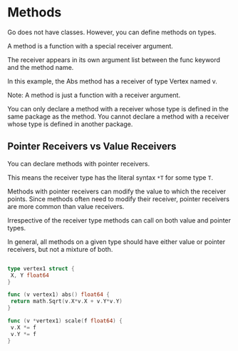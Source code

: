 # Methods

Go does not have classes. However, you can define methods on types.

A method is a function with a special receiver argument.

The receiver appears in its own argument list between the func
keyword and the method name.

In this example, the Abs method has a receiver of type Vertex named v.

Note: A method is just a function with a receiver argument.

You can only declare a method with a receiver whose type is defined in the
same package as the method. You cannot declare a method with a receiver
whose type is defined in another package.

## Pointer Receivers vs Value Receivers

You can declare methods with pointer receivers.

This means the receiver type has the literal syntax `*T` for some type `T`.

Methods with pointer receivers can modify the value to which the
receiver points. Since methods often need to modify their receiver,
pointer receivers are more common than value receivers.

Irrespective of the receiver type methods can call on both
value and pointer types.

In general, all methods on a given type should have either value
or pointer receivers, but not a mixture of both.

```go

type vertex1 struct {
 X, Y float64
}

func (v vertex1) abs() float64 {
 return math.Sqrt(v.X*v.X + v.Y*v.Y)
}

func (v *vertex1) scale(f float64) {
 v.X *= f
 v.Y *= f
}

```
